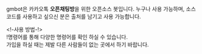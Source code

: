 gmbot은 카카오톡 **오픈채팅방**을 위한 오픈소스 봇입니다.
누구나 사용 가능하며, 소스코드를 사용하고 싶으신 분은 출처를 남기고 사용 가능합니다.

<!-사용 방법-!><br>
!명령어를 통해 다양한 명령어를 확인 하실 수 있습니다.<br>
가입을 하실 때는 제발 다른 사람들이 없는 곳에서 하기 바랍니다.

